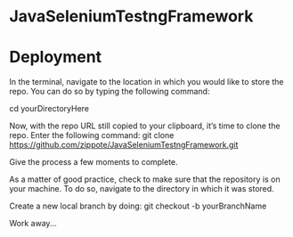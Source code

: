 # JavaSeleniumTestngFramework

# Deployment
In the terminal, navigate to the location in which you would like to store the repo. You can do so by typing the following command:

cd yourDirectoryHere

Now, with the repo URL still copied to your clipboard, it’s time to clone the repo. Enter the following command:
git clone https://github.com/zippote/JavaSeleniumTestngFramework.git

Give the process a few moments to complete.

As a matter of good practice, check to make sure that the repository is on your machine. To do so, navigate to the directory in which it was stored.

Create a new local branch by doing:
git checkout -b yourBranchName

Work away...

